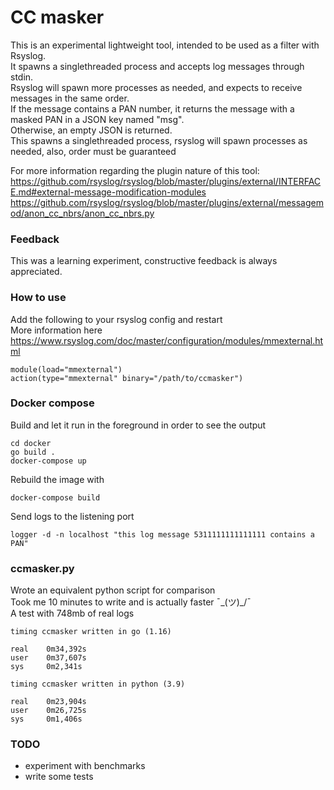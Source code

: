 # CC masker

This is an experimental lightweight tool, intended to be used as a filter
with Rsyslog.  
It spawns a singlethreaded process and accepts log messages through stdin.  
Rsyslog will spawn more processes as needed, and expects to receive messages in the same order.  
If the message contains a PAN number, it returns the message with a
masked PAN in a JSON key named "msg".  
Otherwise, an empty JSON is returned.  
This spawns a singlethreaded process, rsyslog will spawn processes as needed, also, order must be guaranteed

For more information regarding the plugin nature of this tool:  
https://github.com/rsyslog/rsyslog/blob/master/plugins/external/INTERFACE.md#external-message-modification-modules  
https://github.com/rsyslog/rsyslog/blob/master/plugins/external/messagemod/anon_cc_nbrs/anon_cc_nbrs.py

### Feedback
This was a learning experiment, constructive feedback is always appreciated.

### How to use

Add the following to your rsyslog config and restart  
More information here https://www.rsyslog.com/doc/master/configuration/modules/mmexternal.html
```
module(load="mmexternal")
action(type="mmexternal" binary="/path/to/ccmasker")
```

### Docker compose
Build and let it run in the foreground in order to see the output
```
cd docker
go build .
docker-compose up
```

Rebuild the image with
```
docker-compose build
```

Send logs to the listening port  
```
logger -d -n localhost "this log message 5311111111111111 contains a PAN"
```

### ccmasker.py
Wrote an equivalent python script for comparison  
Took me 10 minutes to write and is actually faster ¯\_(ツ)_/¯  
A test with 748mb of real logs
```
timing ccmasker written in go (1.16)

real    0m34,392s
user    0m37,607s
sys     0m2,341s

timing ccmasker written in python (3.9)

real    0m23,904s
user    0m26,725s
sys     0m1,406s
```

### TODO
* experiment with benchmarks  
* write some tests
